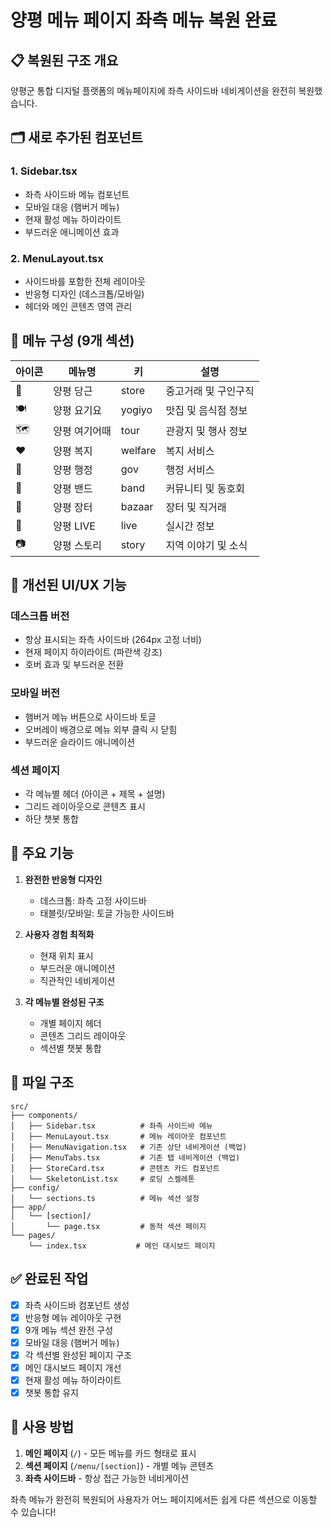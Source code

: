 # 양평 메뉴 페이지 좌측 메뉴 복원 완료

## 📋 복원된 구조 개요

양평군 통합 디지털 플랫폼의 메뉴페이지에 좌측 사이드바 네비게이션을 완전히 복원했습니다.

## 🗂️ 새로 추가된 컴포넌트

### 1. Sidebar.tsx
- 좌측 사이드바 메뉴 컴포넌트
- 모바일 대응 (햄버거 메뉴)
- 현재 활성 메뉴 하이라이트
- 부드러운 애니메이션 효과

### 2. MenuLayout.tsx
- 사이드바를 포함한 전체 레이아웃
- 반응형 디자인 (데스크톱/모바일)
- 헤더와 메인 콘텐츠 영역 관리

## 📱 메뉴 구성 (9개 섹션)

| 아이콘 | 메뉴명 | 키 | 설명 |
|-------|--------|-----|------|
| 🥕 | 양평 당근 | store | 중고거래 및 구인구직 |
| 🍽️ | 양평 요기요 | yogiyo | 맛집 및 음식점 정보 |
| 🗺️ | 양평 여기어때 | tour | 관광지 및 행사 정보 |
| ❤️ | 양평 복지 | welfare | 복지 서비스 |
| 📑 | 양평 행정 | gov | 행정 서비스 |
| 🎸 | 양평 밴드 | band | 커뮤니티 및 동호회 |
| 🧺 | 양평 장터 | bazaar | 장터 및 직거래 |
| 📡 | 양평 LIVE | live | 실시간 정보 |
| 📷 | 양평 스토리 | story | 지역 이야기 및 소식 |

## 🎨 개선된 UI/UX 기능

### 데스크톱 버전
- 항상 표시되는 좌측 사이드바 (264px 고정 너비)
- 현재 페이지 하이라이트 (파란색 강조)
- 호버 효과 및 부드러운 전환

### 모바일 버전
- 햄버거 메뉴 버튼으로 사이드바 토글
- 오버레이 배경으로 메뉴 외부 클릭 시 닫힘
- 부드러운 슬라이드 애니메이션

### 섹션 페이지
- 각 메뉴별 헤더 (아이콘 + 제목 + 설명)
- 그리드 레이아웃으로 콘텐츠 표시
- 하단 챗봇 통합

## 🚀 주요 기능

1. **완전한 반응형 디자인**
   - 데스크톱: 좌측 고정 사이드바
   - 태블릿/모바일: 토글 가능한 사이드바

2. **사용자 경험 최적화**
   - 현재 위치 표시
   - 부드러운 애니메이션
   - 직관적인 네비게이션

3. **각 메뉴별 완성된 구조**
   - 개별 페이지 헤더
   - 콘텐츠 그리드 레이아웃
   - 섹션별 챗봇 통합

## 📂 파일 구조

```
src/
├── components/
│   ├── Sidebar.tsx          # 좌측 사이드바 메뉴
│   ├── MenuLayout.tsx       # 메뉴 레이아웃 컴포넌트
│   ├── MenuNavigation.tsx   # 기존 상단 네비게이션 (백업)
│   ├── MenuTabs.tsx         # 기존 탭 네비게이션 (백업)
│   ├── StoreCard.tsx        # 콘텐츠 카드 컴포넌트
│   └── SkeletonList.tsx     # 로딩 스켈레톤
├── config/
│   └── sections.ts          # 메뉴 섹션 설정
├── app/
│   └── [section]/
│       └── page.tsx         # 동적 섹션 페이지
└── pages/
    └── index.tsx           # 메인 대시보드 페이지
```

## ✅ 완료된 작업

- [x] 좌측 사이드바 컴포넌트 생성
- [x] 반응형 메뉴 레이아웃 구현
- [x] 9개 메뉴 섹션 완전 구성
- [x] 모바일 대응 (햄버거 메뉴)
- [x] 각 섹션별 완성된 페이지 구조
- [x] 메인 대시보드 페이지 개선
- [x] 현재 활성 메뉴 하이라이트
- [x] 챗봇 통합 유지

## 🎯 사용 방법

1. **메인 페이지** (`/`) - 모든 메뉴를 카드 형태로 표시
2. **섹션 페이지** (`/menu/[section]`) - 개별 메뉴 콘텐츠
3. **좌측 사이드바** - 항상 접근 가능한 네비게이션

좌측 메뉴가 완전히 복원되어 사용자가 어느 페이지에서든 쉽게 다른 섹션으로 이동할 수 있습니다!